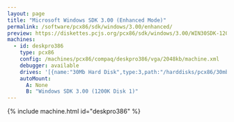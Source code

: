 ```yaml
---
layout: page
title: "Microsoft Windows SDK 3.00 (Enhanced Mode)"
permalink: /software/pcx86/sdk/windows/3.00/enhanced/
preview: https://diskettes.pcjs.org/pcx86/sdk/windows/3.00/WIN30SDK-1200K-DEVTOOLS.jpg
machines:
  - id: deskpro386
    type: pcx86
    config: /machines/pcx86/compaq/deskpro386/vga/2048kb/machine.xml
    debugger: available
    drives: '[{name:"30Mb Hard Disk",type:3,path:"/harddisks/pcx86/30mb/MSDOS500-WIN300-VGA.json"}]'
    autoMount:
      A: None
      B: "Windows SDK 3.00 (1200K Disk 1)"
---
```


{% include machine.html id="deskpro386" %}
